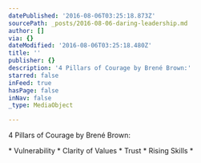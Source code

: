 ```yaml
---
datePublished: '2016-08-06T03:25:18.873Z'
sourcePath: _posts/2016-08-06-daring-leadership.md
author: []
via: {}
dateModified: '2016-08-06T03:25:18.480Z'
title: ''
publisher: {}
description: '4 Pillars of Courage by Brené Brown:'
starred: false
inFeed: true
hasPage: false
inNav: false
_type: MediaObject

---
```

4 Pillars of Courage by Brené Brown:

\* Vulnerability \* Clarity of Values \* Trust \* Rising Skills \*